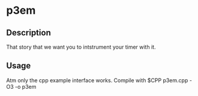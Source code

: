# p3em

## Description
That story that we want you to intstrument your timer with it.

## Usage 
Atm only the cpp example interface works. Compile with $CPP p3em.cpp -O3 -o p3em  